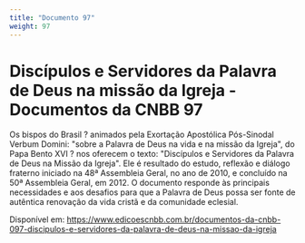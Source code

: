 ```yaml
---
title: "Documento 97"
weight: 97
---
```

# Discípulos e Servidores da Palavra de Deus na missão da Igreja - Documentos da CNBB 97

Os bispos do Brasil ? animados pela Exortação Apostólica Pós-Sinodal Verbum Domini: "sobre a Palavra de Deus na vida e na missão da Igreja", do Papa Bento XVI ? nos oferecem o texto: "Discípulos e Servidores da Palavra de Deus na Missão da Igreja". Ele é resultado do estudo, reflexão e diálogo fraterno iniciado na 48ª Assembleia Geral, no ano de 2010, e concluído na 50ª Assembleia Geral, em 2012. O documento responde às principais necessidades e aos desafios para que a Palavra de Deus possa ser fonte de autêntica renovação da vida cristã e da comunidade eclesial.

Disponível em: https://www.edicoescnbb.com.br/documentos-da-cnbb-097-discipulos-e-servidores-da-palavra-de-deus-na-missao-da-igreja
